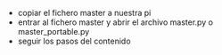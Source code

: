 - copiar el fichero master a nuestra pi
- entrar al fichero master y abrir el archivo master.py o master_portable.py
- seguir los pasos del contenido 
